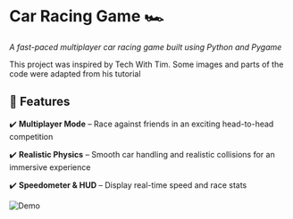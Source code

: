 # Car Racing Game 🏎️
*A fast-paced multiplayer car racing game built using Python and Pygame*

This project was inspired by Tech With Tim. Some images and parts of the code were adapted from his tutorial

## 🚀 Features
✔️ **Multiplayer Mode** – Race against friends in an exciting head-to-head competition

✔️ **Realistic Physics** – Smooth car handling and realistic collisions for an immersive experience

✔️ **Speedometer & HUD** – Display real-time speed and race stats

![Demo](assets/Animation.gif)
